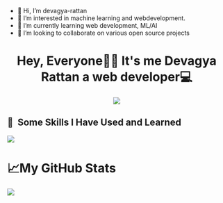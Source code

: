 - 👋 Hi, I’m devagya-rattan
- 👀 I’m interested in machine learning and webdevelopment.
- 🌱 I’m currently learning web development, ML/AI
- 💞️ I’m looking to collaborate on various open source projects
<h1 align="center">Hey, Everyone👋👋 It's me Devagya Rattan a web developer💻 </h1>

<p align="center">
  <img src="https://images.unsplash.com/photo-1517134191118-9d595e4c8c2b?q=80&w=2070&auto=format&fit=crop&ixlib=rb-4.0.3&ixid=M3wxMjA3fDB8MHxwaG90by1wYWdlfHx8fGVufDB8fHx8fA%3D%3D"/>
</p>
<h2> 🚀 &nbsp;Some Skills I Have Used and Learned</h2>
<p align="left">
  <a href="https://skillicons.dev">
    <img src="https://skillicons.dev/icons?i=git,github,c,cpp,vscode,sass,react,py,nodejs,materialui,js,html,express,css,bootstrap,firebase" />
  </a>
</p>



<h1>📈My GitHub Stats</h1>
<img src="https://github-readme-stats.vercel.app/api?username=devagya-rattan&show_icons=true&theme=transparent"/>

<!---
devagya-rattan/devagya-rattan is a ✨ special ✨ repository because its `README.md` (this file) appears on your GitHub profile.
You can click the Preview link to take a look at your changes.
--->
